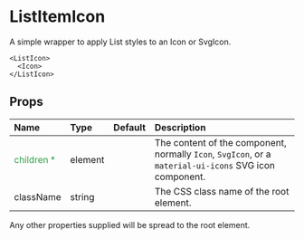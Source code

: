 ListItemIcon
============

A simple wrapper to apply List styles to an Icon or SvgIcon.
```
<ListIcon>
  <Icon>
</ListIcon>
```

Props
-----

| Name | Type | Default | Description |
|:-----|:-----|:--------|:------------|
| <span style="color: #31a148">children *</span> | element |  | The content of the component, normally `Icon`, `SvgIcon`, or a `material-ui-icons` SVG icon component. |
| className | string |  | The CSS class name of the root element. |

Any other properties supplied will be spread to the root element.

